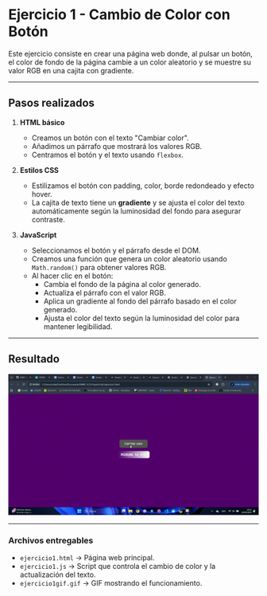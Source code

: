 # Ejercicio 1 - Cambio de Color con Botón

Este ejercicio consiste en crear una página web donde, al pulsar un botón, el color de fondo de la página cambie a un color aleatorio y se muestre su valor RGB en una cajita con gradiente.

---

## Pasos realizados

1. **HTML básico**
   - Creamos un botón con el texto "Cambiar color".
   - Añadimos un párrafo que mostrará los valores RGB.
   - Centramos el botón y el texto usando `flexbox`.

2. **Estilos CSS**
   - Estilizamos el botón con padding, color, borde redondeado y efecto hover.
   - La cajita de texto tiene un **gradiente** y se ajusta el color del texto automáticamente según la luminosidad del fondo para asegurar contraste.

3. **JavaScript**
   - Seleccionamos el botón y el párrafo desde el DOM.
   - Creamos una función que genera un color aleatorio usando `Math.random()` para obtener valores RGB.
   - Al hacer clic en el botón:
     - Cambia el fondo de la página al color generado.
     - Actualiza el párrafo con el valor RGB.
     - Aplica un gradiente al fondo del párrafo basado en el color generado.
     - Ajusta el color del texto según la luminosidad del color para mantener legibilidad.

---

## Resultado

![Demostración del Ejercicio 1](./ejercicio1gif.gif)


---

### Archivos entregables
- `ejercicio1.html` → Página web principal.
- `ejercicio1.js` → Script que controla el cambio de color y la actualización del texto.
- `ejercicio1gif.gif` → GIF mostrando el funcionamiento.



